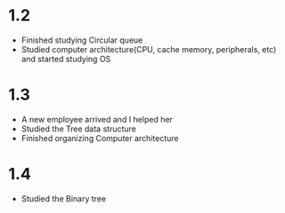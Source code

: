 # 1.2
- Finished studying Circular queue
- Studied computer architecture(CPU, cache memory, peripherals, etc) and started studying OS
# 1.3
- A new employee arrived and I helped her
- Studied the Tree data structure
- Finished organizing Computer architecture
# 1.4
- Studied the Binary tree
